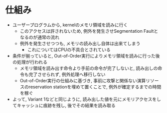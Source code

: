 # 仕組み

* ユーザープログラムから, kernelのメモリ領域を読みに行く
  * このアクセスは許されないため, 例外を発生させSegmentation Faultとなるのが通常の流れ
  * 例外を発生させつつも, メモリの読み出し自体は出来てしまう
    * これについてはCPUの不具合とされている
* 条件が揃っていると, Out-of-Order実行によりメモリ領域を読みに行った後の処理が行われる
  * メモリ領域を読み出す命令より手前の命令が完了しないと, 読み出しの命令も完了させられず, 例外処理へ移行しない
  * Out-of-Order実行の仕組みに基づき, 事前に攻撃と関係ない演算リソースのreservation stationを埋めて置くことで, 例外が確定するまでの時間を稼ぐ
* よって, Variant 1などと同じように, 読み出した値を元にメモリアクセスをしてキャッシュに痕跡を残し, 後でその結果を読み取る
